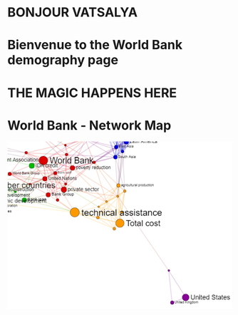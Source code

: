# BONJOUR VATSALYA

# Bienvenue to the World Bank demography page
# THE MAGIC HAPPENS HERE

# World Bank - Network Map

![bleh](https://github.com/damarisbangean/paradigmsofglobalization/blob/master/1.PNG)









